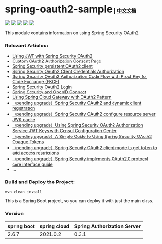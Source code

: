 ## <font size="6p">spring-oauth2-sample</font> <font size="3p">  | [中文文档](README.md)</font>

<p align="left">
	<a href="https://github.com/ReLive27/spring-security-oauth2-sample/stargazers"><img src="https://img.shields.io/github/stars/ReLive27/spring-security-oauth2-sample?style=flat-square&logo=GitHub"></a>
	<a href="https://github.com/ReLive27/spring-security-oauth2-sample/network/members"><img src="https://img.shields.io/github/forks/ReLive27/spring-security-oauth2-sample?style=flat-square&logo=GitHub"></a>
	<a href="https://github.com/ReLive27/spring-security-oauth2-sample/watchers"><img src="https://img.shields.io/github/watchers/ReLive27/spring-security-oauth2-sample?style=flat-square&logo=GitHub"></a>
	<a href="https://github.com/ReLive27/spring-security-oauth2-sample/issues"><img src="https://img.shields.io/github/issues/ReLive27/spring-security-oauth2-sample.svg?style=flat-square&logo=GitHub"></a>
	<a href="https://github.com/ReLive27/spring-security-oauth2-sample/blob/main/LICENSE"><img src="https://img.shields.io/github/license/ReLive27/spring-security-oauth2-sample.svg?style=flat-square"></a>
</p>
This module contains information on using Spring Security OAuth2

### Relevant Articles:

- [Using JWT with Spring Security OAuth2](https://relive27.github.io/2022/06/26/spring-security-oauth2-jwt/)
- [Custom OAuth2 Authorization Consent Page](https://relive27.github.io/2022/06/28/custom-oauth2-consent-page/)
- [Spring Security persistent OAuth2 client](https://relive27.github.io/2022/07/03/persisrence-oauth2-client/)
- [Spring Security OAuth2 Client Credentials Authorization](https://relive27.github.io/2022/07/09/oauth2-client-model/)
- [Spring Security OAuth2 Authorization Code Flow with Proof Key for Code Exchange (PKCE)](https://relive27.github.io/2022/07/17/oauth2-pkce/)
- [Spring Security OAuth2 Login](https://relive27.github.io/2022/07/25/oauth2-login/)
- [Spring Security and OpenID Connect](https://relive27.github.io/2022/08/01/springn-security-oidc/)
- [Using Spring Cloud Gateway with OAuth2 Pattern](https://relive27.github.io/2022/08/13/spring-gateway-oauth2/)
- [（pending upgrade）Spring Security OAuth2 and dynamic client registration]()
- [（pending upgrade）Spring Security OAuth2 configure resource server JWK cache]()
- [（pending upgrade）Using Spring Security OAuth2 Authorization Service JWT Keys with Consul Configuration Center]()
- [（pending upgrade）A Simple Guide to Using Spring Security OAuth2 Opaque Tokens]()
- [（pending upgrade）Spring Security OAuth2 client mode to get token to add access restrictions]()
- [（pending upgrade）Spring Security implements OAuth2.0 protocol core interface guide]()
- ...
### Build and Deploy the Project:

```
mvn clean install
```

This is a Spring Boot project, so you can deploy it with just the main class.

### Version

| spring boot   | spring cloud  | Spring Authorization Server  |
| ---------------- | ----------------- |----------------- |
| 2.6.7            | 2021.0.2          | 0.3.1            |

